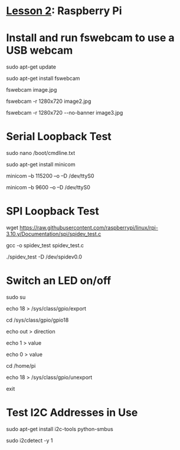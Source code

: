 # <a href="https://goo.gl/hRoMYW">Lesson 2</a>: Raspberry Pi

# Install and run fswebcam to use a USB webcam

sudo apt-get update

sudo apt-get install fswebcam

fswebcam image.jpg

fswebcam -r 1280x720 image2.jpg

fswebcam -r 1280x720 --no-banner image3.jpg

# Serial Loopback Test

sudo nano /boot/cmdline.txt

sudo apt-get install minicom

minicom –b 115200 –o –D /dev/ttyS0

minicom –b 9600 –o –D /dev/ttyS0

# SPI Loopback Test

wget https://raw.githubusercontent.com/raspberrypi/linux/rpi-3.10.y/Documentation/spi/spidev_test.c

gcc -o spidev_test spidev_test.c

./spidev_test -D /dev/spidev0.0

# Switch an LED on/off

sudo su

echo 18 > /sys/class/gpio/export

cd /sys/class/gpio/gpio18

echo out > direction

echo 1 > value

echo 0 > value

cd /home/pi

echo 18 > /sys/class/gpio/unexport

exit

# Test I2C Addresses in Use

sudo apt-get install i2c-tools python-smbus

sudo i2cdetect -y 1
